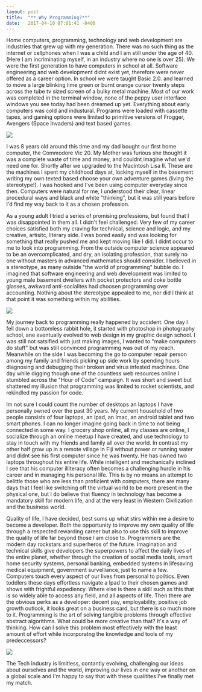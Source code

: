 ```yaml
---
layout: post
title:  "** Why Programming?**"
date:   2017-04-10 07:01:41 -0400
---
```



Home computers, programming, technology and web development are industries that grew up with my generation. There was no such thing as the internet or cellphones when I was a child and I am still under the age of 40. (Here I am incriminating myself, in an industry where no one is over 25). We were the first generation to have computers in school at all.  Software engineering and web development didnt exist yet, therefore were never offered as a career option. In school we were taught Basic 2.0. and learned to move a large blinking lime green or burnt orange cursor twenty steps across the tube tv sized screen of a bulky metal machine. Most of our work was completed in the terminal window, none of the peppy user interface windows you see today had been dreamed up yet. Everything about early computers was cold and industural.  Programs were loaded with cassette tapes, and gaming options were limited to primitive versions of Frogger, Avengers (Space Invaders) and text based games.    


![](http://img2.ali213.net/picfile/News/2015/11/22/201511229254046.jpg)


I was 8 years old around this time and my dad bought our first home computer, the Commodore Vic 20. My Mother was furious she thought it was a complete waste of time and money, and couldnt imagine what we'd need one for. Shortly after we upgraded to the Macintosh Lisa II. These are the machines I spent my childhood days at, locking myself in the basement writing my own texted based choose your own adventure games (living the stereotype!).  I was hooked and I've been using computer everyday since then. Computers were natural for me, I understood their clear, linear procedural ways and black and white "thinking", but it was still years before I'd find my way back to it as a chosen profession.

As a young adult I tried a series of promising professions, but found that I was disappointed in them all. I didn't feel challenged.  Very few of my career choices satisfied both my craving for technical, science and logic, and my creative, artisitc, literary side. I was bored easily and was looking for something that really pushed me and kept moving like I did. I didnt occur to me to look into programming. From the outside computer science appeared to be an overcomplicated, and dry, an isolating profession, that surely no one without masters in advanced mathematics should consider.  I believed in a stereotype, as many outside "the world of programming" bubble do. I imagined that software engineering and web development was limited to young male basement dwellers with pocket protectors and coke bottle glasses, awkward anti-socialites had choosen programming over accounting. Nothing about the stereotype appealed to me, nor did I think at that point it was something within my abilities. 


![](http://ilmilaneseimbruttito.com/wp-content/uploads/2016/02/photodune-4665028-nerd-m.jpg)


My journey back to programming really happened by accident. One day I fell down a bottomless rabbit hole, it started with photoshop in photography school, ane eventually evolved to web design in my graphic design school. I was still not satsified with just making images, I wanted to "make computers do stuff" but was still convinced programming was out of my reach. Meanwhile on the side I was becoming the go to computer repair person among my family and friends picking up side work by spending hours diagnosing and debugging their broken and virus infested machines. One day while digging  though one of the countless web resources online I stumbled across the "Hour of Code" campaign. It was short and sweet but shattered my illusion that programming was limited to rocket scientists, and rekindled my passion for code.

Im not sure I could count the number of desktops an laptops I have personally owned over the past 30 years.  My current household of two people consists of four laptops, an Ipad, an Imac, an android tablet and two smart phones. I can no longer imagine going back in time to not being connected in some way. I grocery shop online, all my classes are online, I socialize through an online meetup I have created, and use technology to stay in touch with my friends and family all over the world. In contrast my other half grow up in a remote village in Fiji without power or running water and didnt see his first computer since he was twenty. He has owned two laptops throughout his entire life. While intelligent and mechanically inclined I see that his computer illiteracy often becomes a challenging hurdle in his career and in managing his personal life.  This is by no means an attempt to belittle those who are less than proficient with computers, there are many days that I feel like switching off the virtual world to be more present in the physical one, but I do believe that fluency in technology has become a mandatory skill for modern life, and at the very least in Western Civilization and the business world.

Quality of life, I have decided, best sums up what stirs within me a desire to become a developer. Both the opportunity to improve my own quality of life through a respected rewarding career but also to use this skill to improve the quality of life far beyond those I am close to.  Programmers are the modern day rockstars and superheros of the future.  Imagination and technical skills give developers the superpowers to affect the daily lives of the entire planet, whether through the creation of social media tools, smart home security systems, personal banking, embedded systems in lifesaving medical equipment, government survelliance, just to name a few. Computers touch every aspect of our lives from personal to politics.  Even toddlers these days effortless navigate a Ipad to their chosen games and shows with frightful expediency. Where else is there a skill such as this that is so widely able to access any field, and all aspects of life. Then there are the obvious perks as a developer: decent pay, employability, positive job growth outlook, it looks great on a business card, but there is so much more to it.  Programming is the art of solving tangible problems through effective abstract algorithms. What could be more creative than that?  It's a way of thinking.  How can I solve this problem most effectively with the least amount of effort while incorporatng the knowledge and tools of my predeccessors?  

![](http://1a6da9xan5u49y7t5a2i1m1d.wpengine.netdna-cdn.com/wp-content/uploads/2014/10/Superhero-Leader-JPG-300x275.jpg)

The Tech industry is limitless, contantly evolving, challenging our ideas about ourselves and the world, improving our lives in one way or another on a global scale and I'm happy to say that with these qualitites I've finally met my match.
